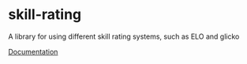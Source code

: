 # skill-rating
A library for using different skill rating systems, such as ELO and glicko

[Documentation](https://urcra.github.io/skill-rating/doc/skill_rating/)

